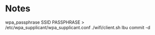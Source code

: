 # Notes

wpa_passphrase SSID PASSPHRASE > /etc/wpa_supplicant/wpa_supplicant.conf
./wifi/client.sh
lbu commit -d